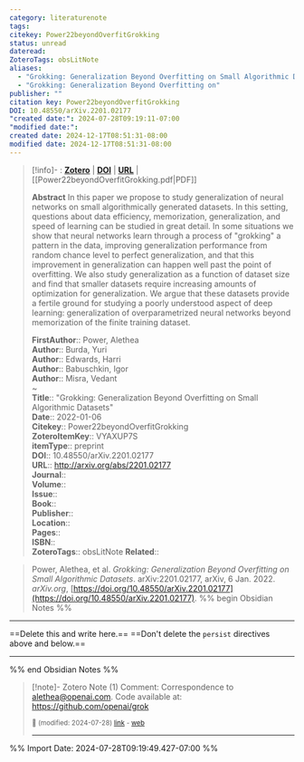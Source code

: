 ```yaml
---
category: literaturenote
tags: 
citekey: Power22beyondOverfitGrokking
status: unread
dateread: 
ZoteroTags: obsLitNote
aliases:
  - "Grokking: Generalization Beyond Overfitting on Small Algorithmic Datasets"
  - "Grokking: Generalization Beyond Overfitting on"
publisher: ""
citation key: Power22beyondOverfitGrokking
DOI: 10.48550/arXiv.2201.02177
"created date:": 2024-07-28T09:19:11-07:00
"modified date:": 
created date: 2024-12-17T08:51:31-08:00
modified date: 2024-12-17T08:51:31-08:00
---
```


> [!info]- : [**Zotero**](zotero://select/library/items/VYAXUP7S)  | [**DOI**](https://doi.org/10.48550/arXiv.2201.02177)  | [**URL**](http://arxiv.org/abs/2201.02177) | [[Power22beyondOverfitGrokking.pdf|PDF]]
>
> 
> **Abstract**
> In this paper we propose to study generalization of neural networks on small algorithmically generated datasets. In this setting, questions about data efficiency, memorization, generalization, and speed of learning can be studied in great detail. In some situations we show that neural networks learn through a process of "grokking" a pattern in the data, improving generalization performance from random chance level to perfect generalization, and that this improvement in generalization can happen well past the point of overfitting. We also study generalization as a function of dataset size and find that smaller datasets require increasing amounts of optimization for generalization. We argue that these datasets provide a fertile ground for studying a poorly understood aspect of deep learning: generalization of overparametrized neural networks beyond memorization of the finite training dataset.
> 
> 
> **FirstAuthor**:: Power, Alethea  
> **Author**:: Burda, Yuri  
> **Author**:: Edwards, Harri  
> **Author**:: Babuschkin, Igor  
> **Author**:: Misra, Vedant  
~    
> **Title**:: "Grokking: Generalization Beyond Overfitting on Small Algorithmic Datasets"  
> **Date**:: 2022-01-06  
> **Citekey**:: Power22beyondOverfitGrokking  
> **ZoteroItemKey**:: VYAXUP7S  
> **itemType**:: preprint  
> **DOI**:: 10.48550/arXiv.2201.02177  
> **URL**:: http://arxiv.org/abs/2201.02177  
> **Journal**::   
> **Volume**::   
> **Issue**::   
> **Book**::   
> **Publisher**::   
> **Location**::    
> **Pages**::   
> **ISBN**::   
> **ZoteroTags**:: obsLitNote
> **Related**:: 

> Power, Alethea, et al. _Grokking: Generalization Beyond Overfitting on Small Algorithmic Datasets_. arXiv:2201.02177, arXiv, 6 Jan. 2022. _arXiv.org_, [https://doi.org/10.48550/arXiv.2201.02177](https://doi.org/10.48550/arXiv.2201.02177).
%% begin Obsidian Notes %%
___
==Delete this and write here.==
==Don't delete the `persist` directives above and below.==
___
%% end Obsidian Notes %%

> [!note]- Zotero Note (1)
> Comment: Correspondence to alethea@openai.com. Code available at: https://github.com/openai/grok
> 
> <small>📝️ (modified: 2024-07-28) [link](zotero://select/library/items/7LLJVJIT) - [web](http://zotero.org/users/60638/items/7LLJVJIT)</small>
>  
> ---




%% Import Date: 2024-07-28T09:19:49.427-07:00 %%
